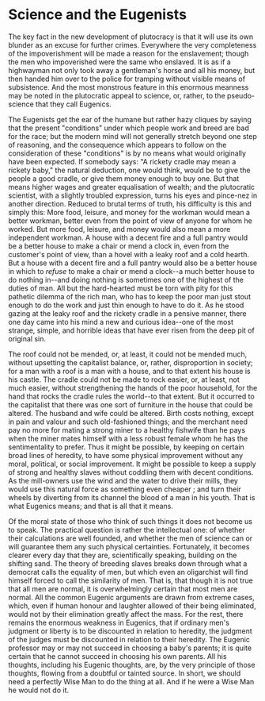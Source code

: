 # Science and the Eugenists

The key fact in the new development of plutocracy is that it will use its own blunder as an excuse for further crimes. Everywhere the very completeness of the impoverishment will be made a reason for the enslavement; though the men who impoverished were the same who enslaved. It is as if a highwayman not only took away a gentleman's horse and all his money, but then handed him over to the police for tramping without visible means of subsistence. And the most monstrous feature in this enormous meanness may be noted in the plutocratic appeal to science, or, rather, to the pseudo-science that they call Eugenics.

The Eugenists get the ear of the humane but rather hazy cliques by saying that the present "conditions" under which people work and breed are bad for the race; but the modern mind will not generally stretch beyond one step of reasoning, and the consequence which appears to follow on the consideration of these "conditions" is by no means what would originally have been expected. If somebody says: "A rickety cradle may mean a rickety baby," the natural deduction, one would think, would be to give the people a good cradle, or give them money enough to buy one. But that means higher wages and greater equalisation of wealth; and the plutocratic scientist, with a slightly troubled expression, turns his eyes and pince-nez in another direction. Reduced to brutal terms of truth, his difficulty is this and simply this: More food, leisure, and money for the workman would mean a better workman, better even from the point of view of anyone for whom he worked. But more food, leisure, and money would also mean a more independent workman. A house with a decent fire and a full pantry would be a better house to make a chair or mend a clock in, even from the customer's point of view, than a hovel with a leaky roof and a cold hearth. But a house with a decent fire and a full pantry would also be a better house in which to *refuse* to make a chair or mend a clock--a much better house to do nothing in--and doing nothing is sometimes one of the highest of the duties of man. All but the hard-hearted must be torn with pity for this pathetic dilemma of the rich man, who has to keep the poor man just stout enough to do the work and just thin enough to have to do it. As he stood gazing at the leaky roof and the rickety cradle in a pensive manner, there one day came into his mind a new and curious idea--one of the most strange, simple, and horrible ideas that have ever risen from the deep pit of original sin.

The roof could not be mended, or, at least, it could not be mended much, without upsetting the capitalist balance, or, rather, disproportion in society; for a man with a roof is a man with a house, and to that extent his house is his castle. The cradle could not be made to rock easier, or, at least, not much easier, without strengthening the hands of the poor household, for the hand that rocks the cradle rules the world--to that extent. But it occurred to the capitalist that there was one sort of furniture in the house that could be altered. The husband and wife could be altered. Birth costs nothing, except in pain and valour and such old-fashioned things; and the merchant need pay no more for mating a strong miner to a healthy fishwife than he pays when the miner mates himself with a less robust female whom he has the sentimentality to prefer. Thus it might be possible, by keeping on certain broad lines of heredity, to have some physical improvement without any moral, political, or social improvement. It might be possible to keep a supply of strong and healthy slaves without coddling them with decent conditions. As the mill-owners use the wind and the water to drive their mills, they would use this natural force as something even cheaper ; and turn their wheels by diverting from its channel the blood of a man in his youth. That is what Eugenics means; and that is all that it means.

Of the moral state of those who think of such things it does not become us to speak. The practical question is rather the intellectual one: of whether their calculations are well founded, and whether the men of science can or will guarantee them any such physical certainties. Fortunately, it becomes clearer every day that they are, scientifically speaking, building on the shifting sand. The theory of breeding slaves breaks down through what a democrat calls the equality of men, but which even an oligarchist will find himself forced to call the similarity of men. That is, that though it is not true that all men are normal, it is overwhelmingly certain that most men are normal. All the common Eugenic arguments are drawn from extreme cases, which, even if human honour and laughter allowed of their being eliminated, would not by their elimination greatly affect the mass. For the rest, there remains the enormous weakness in Eugenics, that if ordinary men's judgment or liberty is to be discounted in relation to heredity, the judgment of the judges must be discounted in relation to their heredity. The Eugenic professor may or may not succeed in choosing a baby's parents; it is quite certain that he cannot succeed in choosing his own parents. All his thoughts, including his Eugenic thoughts, are, by the very principle of those thoughts, flowing from a doubtful or tainted source. In short, we should need a perfectly Wise Man to do the thing at all. And if he were a Wise Man he would not do it.
